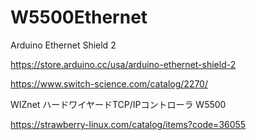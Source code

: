 # W5500Ethernet
Arduino Ethernet Shield 2

https://store.arduino.cc/usa/arduino-ethernet-shield-2

https://www.switch-science.com/catalog/2270/

WIZnet ハードワイヤードTCP/IPコントローラ W5500 

https://strawberry-linux.com/catalog/items?code=36055
